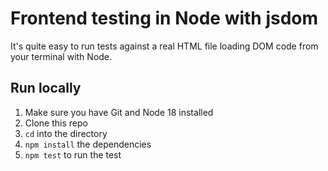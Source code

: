 # Frontend testing in Node with jsdom

It's quite easy to run tests against a real HTML file loading DOM code from your terminal with Node.

## Run locally

1. Make sure you have Git and Node 18 installed
1. Clone this repo
1. `cd` into the directory
1. `npm install` the dependencies
1. `npm test` to run the test
